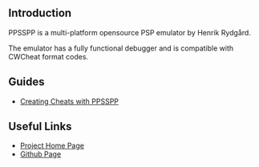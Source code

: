 ## Introduction

PPSSPP is a multi-platform opensource PSP emulator by Henrik Rydgård.

The emulator has a fully functional debugger and is compatible with CWCheat format codes.

## Guides

 * [Creating Cheats with PPSSPP](../creating-cheats-with-ppsspp/creating-cheats-with-ppsspp.md)

## Useful Links

 * [Project Home Page](https://www.ppsspp.org/)
 * [Github Page](https://www.github.com/hrydgard/ppsspp)